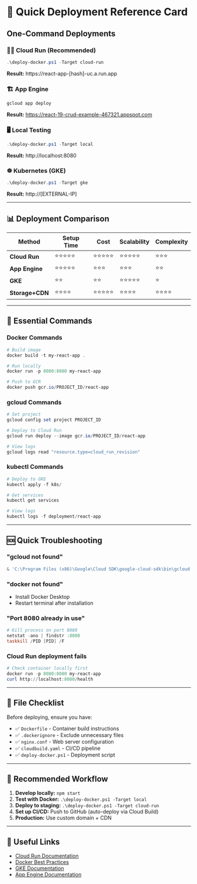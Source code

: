 # 🚀 Quick Deployment Reference Card

## One-Command Deployments

### 🏃‍♂️ Cloud Run (Recommended)
```powershell
.\deploy-docker.ps1 -Target cloud-run
```
**Result:** https://react-app-[hash]-uc.a.run.app

### 🏗️ App Engine
```powershell
gcloud app deploy
```
**Result:** https://react-19-crud-example-467321.appspot.com

### 🖥️ Local Testing
```powershell
.\deploy-docker.ps1 -Target local
```
**Result:** http://localhost:8080

### ☸️ Kubernetes (GKE)
```powershell
.\deploy-docker.ps1 -Target gke
```
**Result:** http://[EXTERNAL-IP]

---

## 📊 Deployment Comparison

| Method | Setup Time | Cost | Scalability | Complexity |
|--------|------------|------|-------------|------------|
| **Cloud Run** | ⭐⭐⭐⭐⭐ | ⭐⭐⭐⭐⭐ | ⭐⭐⭐⭐⭐ | ⭐⭐⭐ |
| **App Engine** | ⭐⭐⭐⭐⭐ | ⭐⭐⭐ | ⭐⭐⭐ | ⭐⭐ |
| **GKE** | ⭐⭐ | ⭐⭐ | ⭐⭐⭐⭐⭐ | ⭐ |
| **Storage+CDN** | ⭐⭐⭐⭐ | ⭐⭐⭐⭐⭐ | ⭐⭐⭐⭐ | ⭐⭐⭐⭐ |

---

## 🔧 Essential Commands

### Docker Commands
```powershell
# Build image
docker build -t my-react-app .

# Run locally
docker run -p 8080:8080 my-react-app

# Push to GCR
docker push gcr.io/PROJECT_ID/react-app
```

### gcloud Commands
```powershell
# Set project
gcloud config set project PROJECT_ID

# Deploy to Cloud Run
gcloud run deploy --image gcr.io/PROJECT_ID/react-app

# View logs
gcloud logs read "resource.type=cloud_run_revision"
```

### kubectl Commands
```powershell
# Deploy to GKE
kubectl apply -f k8s/

# Get services
kubectl get services

# View logs
kubectl logs -f deployment/react-app
```

---

## 🆘 Quick Troubleshooting

### "gcloud not found"
```powershell
& 'C:\Program Files (x86)\Google\Cloud SDK\google-cloud-sdk\bin\gcloud.cmd' --version
```

### "docker not found"
- Install Docker Desktop
- Restart terminal after installation

### "Port 8080 already in use"
```powershell
# Kill process on port 8080
netstat -ano | findstr :8080
taskkill /PID [PID] /F
```

### Cloud Run deployment fails
```powershell
# Check container locally first
docker run -p 8080:8080 my-react-app
curl http://localhost:8080/health
```

---

## 📝 File Checklist

Before deploying, ensure you have:
- ✅ `Dockerfile` - Container build instructions
- ✅ `.dockerignore` - Exclude unnecessary files
- ✅ `nginx.conf` - Web server configuration
- ✅ `cloudbuild.yaml` - CI/CD pipeline
- ✅ `deploy-docker.ps1` - Deployment script

---

## 🎯 Recommended Workflow

1. **Develop locally:** `npm start`
2. **Test with Docker:** `.\deploy-docker.ps1 -Target local`
3. **Deploy to staging:** `.\deploy-docker.ps1 -Target cloud-run`
4. **Set up CI/CD:** Push to GitHub (auto-deploy via Cloud Build)
5. **Production:** Use custom domain + CDN

---

## 🔗 Useful Links

- [Cloud Run Documentation](https://cloud.google.com/run/docs)
- [Docker Best Practices](https://docs.docker.com/develop/best-practices/)
- [GKE Documentation](https://cloud.google.com/kubernetes-engine/docs)
- [App Engine Documentation](https://cloud.google.com/appengine/docs)
